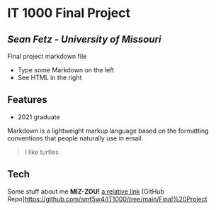 # IT 1000 Final Project
## _Sean Fetz - University of Missouri_

Final project markdown file

- Type some Markdown on the left
- See HTML in the right

## Features
- 2021 graduate

Markdown is a lightweight markup language based on the formatting conventions
that people naturally use in email.

> I like turtles

## Tech

Some stuff about me
**MIZ-ZOU!**
[a relative link](FinalProject1.md)
[GitHub Repo]https://github.com/smf5w4/IT1000/tree/main/Final%20Project